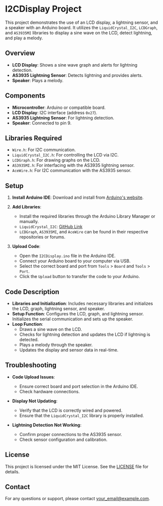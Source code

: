 # I2CDisplay Project

This project demonstrates the use of an LCD display, a lightning sensor, and a speaker with an Arduino board. It utilizes the `LiquidCrystal_I2C`, `LCDGraph`, and `AS3935MI` libraries to display a sine wave on the LCD, detect lightning, and play a melody.

## Overview

- **LCD Display**: Shows a sine wave graph and alerts for lightning detection.
- **AS3935 Lightning Sensor**: Detects lightning and provides alerts.
- **Speaker**: Plays a melody.

## Components

- **Microcontroller**: Arduino or compatible board.
- **LCD Display**: I2C interface (address `0x27`).
- **AS3935 Lightning Sensor**: For lightning detection.
- **Speaker**: Connected to pin 9.

## Libraries Required

- `Wire.h`: For I2C communication.
- `LiquidCrystal_I2C.h`: For controlling the LCD via I2C.
- `LCDGraph.h`: For drawing graphs on the LCD.
- `AS3935MI.h`: For interfacing with the AS3935 lightning sensor.
- `AceWire.h`: For I2C communication with the AS3935 sensor.

## Setup

1. **Install Arduino IDE**: Download and install from [Arduino's website](https://www.arduino.cc/en/software).

2. **Add Libraries**:
   - Install the required libraries through the Arduino Library Manager or manually.
   - `LiquidCrystal_I2C`: [GitHub Link](https://github.com/johnrickman/LiquidCrystal_I2C)
   - `LCDGraph`, `AS3935MI`, and `AceWire` can be found in their respective repositories or forums.

3. **Upload Code**:
   - Open the `I2CDisplay.ino` file in the Arduino IDE.
   - Connect your Arduino board to your computer via USB.
   - Select the correct board and port from `Tools` > `Board` and `Tools` > `Port`.
   - Click the `Upload` button to transfer the code to your Arduino.

## Code Description

- **Libraries and Initialization**: Includes necessary libraries and initializes the LCD, graph, lightning sensor, and speaker.
- **Setup Function**: Configures the LCD, graph, and lightning sensor. Initializes the serial communication and sets up the speaker.
- **Loop Function**:
  - Draws a sine wave on the LCD.
  - Checks for lightning detection and updates the LCD if lightning is detected.
  - Plays a melody through the speaker.
  - Updates the display and sensor data in real-time.

## Troubleshooting

- **Code Upload Issues**:
  - Ensure correct board and port selection in the Arduino IDE.
  - Check hardware connections.

- **Display Not Updating**:
  - Verify that the LCD is correctly wired and powered.
  - Ensure that the `LiquidCrystal_I2C` library is properly installed.

- **Lightning Detection Not Working**:
  - Confirm proper connections to the AS3935 sensor.
  - Check sensor configuration and calibration.

## License

This project is licensed under the MIT License. See the [LICENSE](LICENSE) file for details.

## Contact

For any questions or support, please contact [your_email@example.com](mailto:your_email@example.com).
